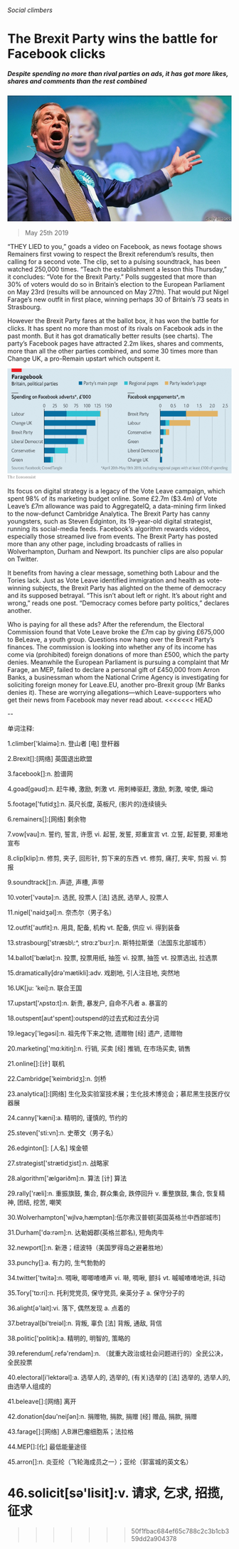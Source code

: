 ###### Social climbers

# The Brexit Party wins the battle for Facebook clicks 

##### Despite spending no more than rival parties on ads, it has got more likes, shares and comments than the rest combined 

![image](images/20190525_brp504.jpg) 

> May 25th 2019 

“THEY LIED to you,” goads a video on Facebook, as news footage shows Remainers first vowing to respect the Brexit referendum’s results, then calling for a second vote. The clip, set to a pulsing soundtrack, has been watched 250,000 times. “Teach the establishment a lesson this Thursday,” it concludes: “Vote for the Brexit Party.” Polls suggested that more than 30% of voters would do so in Britain’s election to the European Parliament on May 23rd (results will be announced on May 27th). That would put Nigel Farage’s new outfit in first place, winning perhaps 30 of Britain’s 73 seats in Strasbourg. 

However the Brexit Party fares at the ballot box, it has won the battle for clicks. It has spent no more than most of its rivals on Facebook ads in the past month. But it has got dramatically better results (see charts). The party’s Facebook pages have attracted 2.2m likes, shares and comments, more than all the other parties combined, and some 30 times more than Change UK, a pro-Remain upstart which outspent it. 

![image](images/20190525_BRC120.png) 

Its focus on digital strategy is a legacy of the Vote Leave campaign, which spent 98% of its marketing budget online. Some £2.7m ($3.4m) of Vote Leave’s £7m allowance was paid to AggregateIQ, a data-mining firm linked to the now-defunct Cambridge Analytica. The Brexit Party has canny youngsters, such as Steven Edginton, its 19-year-old digital strategist, running its social-media feeds. Facebook’s algorithm rewards videos, especially those streamed live from events. The Brexit Party has posted more than any other page, including broadcasts of rallies in Wolverhampton, Durham and Newport. Its punchier clips are also popular on Twitter. 

It benefits from having a clear message, something both Labour and the Tories lack. Just as Vote Leave identified immigration and health as vote-winning subjects, the Brexit Party has alighted on the theme of democracy and its supposed betrayal. “This isn’t about left or right. It’s about right and wrong,” reads one post. “Democracy comes before party politics,” declares another. 

Who is paying for all these ads? After the referendum, the Electoral Commission found that Vote Leave broke the £7m cap by giving £675,000 to BeLeave, a youth group. Questions now hang over the Brexit Party’s finances. The commission is looking into whether any of its income has come via (prohibited) foreign donations of more than £500, which the party denies. Meanwhile the European Parliament is pursuing a complaint that Mr Farage, an MEP, failed to declare a personal gift of £450,000 from Arron Banks, a businessman whom the National Crime Agency is investigating for soliciting foreign money for Leave.EU, another pro-Brexit group (Mr Banks denies it). These are worrying allegations—which Leave-supporters who get their news from Facebook may never read about. 
<<<<<<< HEAD

-- 

 单词注释:

1.climber['klaimә]:n. 登山者 [电] 登杆器 

2.Brexit[]:[网络] 英国退出欧盟 

3.facebook[]:n. 脸谱网 

4.goad[gәud]:n. 赶牛棒, 激励, 刺激 vt. 用刺棒驱赶, 激励, 刺激, 唆使, 煽动 

5.footage['futidʒ]:n. 英尺长度, 英板尺, (影片的)连续镜头 

6.remainers[]:[网络] 剩余物 

7.vow[vau]:n. 誓约, 誓言, 许愿 vi. 起誓, 发誓, 郑重宣言 vt. 立誓, 起誓要, 郑重地宣布 

8.clip[klip]:n. 修剪, 夹子, 回形针, 剪下来的东西 vt. 修剪, 痛打, 夹牢, 剪报 vi. 剪报 

9.soundtrack[]:n. 声迹, 声槽, 声带 

10.voter['vәutә]:n. 选民, 投票人 [法] 选民, 选举人, 投票人 

11.nigel['naidʒәl]:n. 奈杰尔（男子名） 

12.outfit['autfit]:n. 用具, 配备, 机构 vt. 配备, 供应 vi. 得到装备 

13.strasbourg['stræsb\\:^, strɑ:z'bu:r]:n. 斯特拉斯堡（法国东北部城市） 

14.ballot['bælәt]:n. 投票, 投票用纸, 抽签 vi. 投票, 抽签 vt. 投票选出, 拉选票 

15.dramatically[drә'mætikli]:adv. 戏剧地, 引人注目地, 突然地 

16.UK[ju: 'kei]:n. 联合王国 

17.upstart['ʌpstɑ:t]:n. 新贵, 暴发户, 自命不凡者 a. 暴富的 

18.outspent[aut'spent]:outspend的过去式和过去分词 

19.legacy['legәsi]:n. 祖先传下来之物, 遗赠物 [经] 遗产, 遗赠物 

20.marketing['mɑ:kitiŋ]:n. 行销, 买卖 [经] 推销, 在市场买卖, 销售 

21.online[]:[计] 联机 

22.Cambridge['keimbridʒ]:n. 剑桥 

23.analytica[]:[网络] 生化及实验室技术展；生化技术博览会；慕尼黑生技医疗仪器展 

24.canny['kæni]:a. 精明的, 谨慎的, 节约的 

25.steven['sti:vn]:n. 史蒂文（男子名） 

26.edginton[]: [人名] 埃金顿 

27.strategist['strætidʒist]:n. 战略家 

28.algorithm['ælgәriðm]:n. 算法 [计] 算法 

29.rally['ræli]:n. 重振旗鼓, 集合, 群众集会, 跌停回升 v. 重整旗鼓, 集合, 恢复精神, 团结, 挖苦, 嘲笑 

30.Wolverhampton['wjlvә,hæmptәn]:伍尔弗汉普顿[英国英格兰中西部城市] 

31.Durham['dә:rәm]:n. 达勒姆郡(英格兰郡名), 短角肉牛 

32.newport[]:n. 新港；纽波特（美国罗得岛之避暑胜地） 

33.punchy[]:a. 有力的, 生气勃勃的 

34.twitter['twitә]:n. 啁啾, 唧唧喳喳声 vi. 啭, 啁啾, 颤抖 vt. 嘁嘁喳喳地讲, 抖动 

35.Tory['tɒ:ri]:n. 托利党党员, 保守党员, 亲英分子 a. 保守分子的 

36.alight[ә'lait]:vi. 落下, 偶然发现 a. 点着的 

37.betrayal[bi'treiәl]:n. 背叛, 辜负 [法] 背叛, 通敌, 背信 

38.politic['pɒlitik]:a. 精明的, 明智的, 策略的 

39.referendum[.refә'rendәm]:n. （就重大政治或社会问题进行的）全民公决，全民投票 

40.electoral[i'lektәrәl]:a. 选举人的, 选举的, (有关)选举的 [法] 选举的, 选举人的, 由选举人组成的 

41.beleave[]:[网络] 离开 

42.donation[dәu'neiʃәn]:n. 捐赠物, 捐款, 捐赠 [经] 赠品, 捐款, 捐赠 

43.farage[]:[网络] 人B淋巴瘤细胞系；法拉格 

44.MEP[]:[化] 最低能量途径 

45.arron[]:n. 炎亚纶（飞轮海成员之一）；亚纶（郭富城的英文名） 

46.solicit[sә'lisit]:v. 请求, 乞求, 招揽, 征求 
=======
>>>>>>> 50f1fbac684ef65c788c2c3b1cb359dd2a904378

